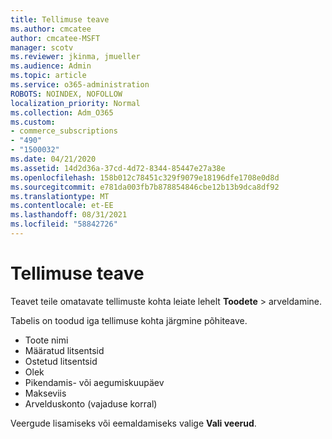 ```yaml
---
title: Tellimuse teave
ms.author: cmcatee
author: cmcatee-MSFT
manager: scotv
ms.reviewer: jkinma, jmueller
ms.audience: Admin
ms.topic: article
ms.service: o365-administration
ROBOTS: NOINDEX, NOFOLLOW
localization_priority: Normal
ms.collection: Adm_O365
ms.custom:
- commerce_subscriptions
- "490"
- "1500032"
ms.date: 04/21/2020
ms.assetid: 14d2d36a-37cd-4d72-8344-85447e27a38e
ms.openlocfilehash: 158b012c78451c329f9079e18196dfe1708e0d8d
ms.sourcegitcommit: e781da003fb7b878854846cbe12b13b9dca8df92
ms.translationtype: MT
ms.contentlocale: et-EE
ms.lasthandoff: 08/31/2021
ms.locfileid: "58842726"
---
```

# <a name="subscription-information"></a>Tellimuse teave

Teavet teile omatavate tellimuste kohta leiate lehelt **Toodete** \> [](https://go.microsoft.com/fwlink/p/?linkid=842054) arveldamine.
  
Tabelis on toodud iga tellimuse kohta järgmine põhiteave.
  
- Toote nimi
- Määratud litsentsid
- Ostetud litsentsid
- Olek
- Pikendamis- või aegumiskuupäev
- Makseviis
- Arvelduskonto (vajaduse korral)
 
Veergude lisamiseks või eemaldamiseks valige **Vali veerud**.